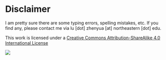 # Disclaimer

I am pretty sure there are some typing errors, spelling mistakes, etc. If you find any, please contact me via lu [dot] zhenyua [at] northeastern [dot] edu.

This work is licensed under a [Creative Commons Attribution-ShareAlike 4.0 International License](http://creativecommons.org/licenses/by-sa/4.0/)

[<img src="https://i.creativecommons.org/l/by-sa/4.0/88x31.png">](http://creativecommons.org/licenses/by-sa/4.0/)
